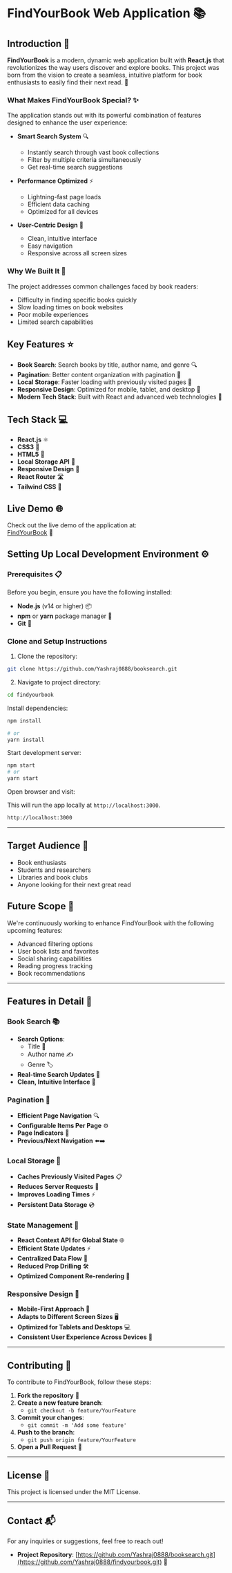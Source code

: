 # FindYourBook Web Application 📚

## Introduction 📖

**FindYourBook** is a modern, dynamic web application built with **React.js** that revolutionizes the way users discover and explore books. This project was born from the vision to create a seamless, intuitive platform for book enthusiasts to easily find their next read. 🎯

### What Makes FindYourBook Special? ✨

The application stands out with its powerful combination of features designed to enhance the user experience:

- **Smart Search System** 🔍
  - Instantly search through vast book collections
  - Filter by multiple criteria simultaneously
  - Get real-time search suggestions

- **Performance Optimized** ⚡
  - Lightning-fast page loads
  - Efficient data caching
  - Optimized for all devices

- **User-Centric Design** 👥
  - Clean, intuitive interface
  - Easy navigation
  - Responsive across all screen sizes

### Why We Built It 🎯

The project addresses common challenges faced by book readers:
- Difficulty in finding specific books quickly
- Slow loading times on book websites
- Poor mobile experiences
- Limited search capabilities

## Key Features ⭐

- **Book Search**: Search books by title, author name, and genre 🔍
- **Pagination**: Better content organization with pagination 📑
- **Local Storage**: Faster loading with previously visited pages 💾
- **Responsive Design**: Optimized for mobile, tablet, and desktop 📱
- **Modern Tech Stack**: Built with React and advanced web technologies 🚀

## Tech Stack 💻

- **React.js** ⚛️
- **CSS3** 🎨
- **HTML5** 📝
- **Local Storage API** 💾
- **Responsive Design** 📱
- **React Router** 🛣️
- **Tailwind CSS** 🎨

## Live Demo 🌐

Check out the live demo of the application at:  
[FindYourBook](https://findyourbook-1.onrender.com/) 🔗

## Setting Up Local Development Environment ⚙️

### Prerequisites 📋

Before you begin, ensure you have the following installed:

- **Node.js** (v14 or higher) 📦
- **npm** or **yarn** package manager 🔧
- **Git** 🔄

### Clone and Setup Instructions

1. Clone the repository:
```bash
git clone https://github.com/Yashraj0888/booksearch.git
```
2. Navigate to project directory:

```bash
cd findyourbook
```


Install dependencies:

```bash
npm install

# or
yarn install
```

Start development server:

```bash
npm start
# or 
yarn start
```
Open browser and visit:

This will run the app locally at `http://localhost:3000`.

```bash
http://localhost:3000
```

---

## Target Audience 👥

- Book enthusiasts
- Students and researchers
- Libraries and book clubs
- Anyone looking for their next great read

## Future Scope 🔮

We're continuously working to enhance FindYourBook with the following upcoming features:
- Advanced filtering options
- User book lists and favorites
- Social sharing capabilities
- Reading progress tracking
- Book recommendations

---

## Features in Detail 🚀

### Book Search 📚
- **Search Options**:
  - Title 📖
  - Author name ✍️
  - Genre 🏷️
- **Real-time Search Updates** 🔄
- **Clean, Intuitive Interface** 💫

### Pagination 📑
- **Efficient Page Navigation** 🔍
- **Configurable Items Per Page** ⚙️
- **Page Indicators** 🔢
- **Previous/Next Navigation** ⬅️➡️

### Local Storage 💾
- **Caches Previously Visited Pages** 📋
- **Reduces Server Requests** 🚀
- **Improves Loading Times** ⚡
- **Persistent Data Storage** 💿

### State Management 🔄
- **React Context API for Global State** 🌐
- **Efficient State Updates** ⚡
- **Centralized Data Flow** 🔄
- **Reduced Prop Drilling** 🛠️
- **Optimized Component Re-rendering** 🔁

### Responsive Design 📱
- **Mobile-First Approach** 📱
- **Adapts to Different Screen Sizes** 🖥️
- **Optimized for Tablets and Desktops** 💻
- **Consistent User Experience Across Devices** 🎯

---

## Contributing 🤝

To contribute to FindYourBook, follow these steps:

1. **Fork the repository** 🔱
2. **Create a new feature branch**:
   - `git checkout -b feature/YourFeature`
3. **Commit your changes**:
   - `git commit -m 'Add some feature'`
4. **Push to the branch**:
   - `git push origin feature/YourFeature`
5. **Open a Pull Request** 🎯

---

## License 📄

This project is licensed under the MIT License.

---

## Contact 📬

For any inquiries or suggestions, feel free to reach out!

- **Project Repository**: [https://github.com/Yashraj0888/booksearch.git](https://github.com/Yashraj0888/findyourbook.git) 🔗